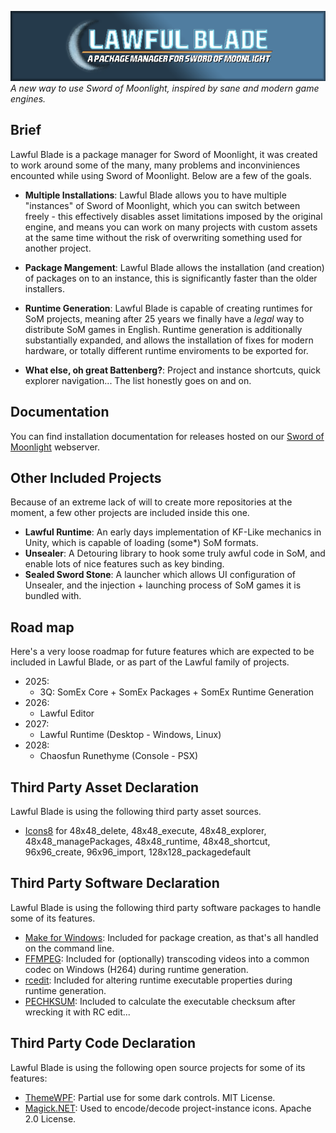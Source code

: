 ![image](LawfulBlade/Resource/576x128_lawfulbladeheader.png)\
_A new way to use Sword of Moonlight, inspired by sane and modern game engines._

## Brief
Lawful Blade is a package manager for Sword of Moonlight, it was created to work around some of the many, many problems and inconviniences encounted while using Sword of Moonlight.
Below are a few of the goals.

* **Multiple Installations**: Lawful Blade allows you to have multiple "instances" of Sword of Moonlight, which you can switch between freely - this effectively disables asset limitations imposed by the original engine, and means you can work on many projects with custom assets at the same time without the risk of overwriting something used for another project.

* **Package Mangement**: Lawful Blade allows the installation (and creation) of packages on to an instance, this is significantly faster than the older installers.

* **Runtime Generation**: Lawful Blade is capable of creating runtimes for SoM projects, meaning after 25 years we finally have a _legal_ way to distribute SoM games in English. Runtime generation is additionally substantially expanded, and allows the installation of fixes for modern hardware, or totally different runtime enviroments to be exported for.

* **What else, oh great Battenberg?**: Project and instance shortcuts, quick explorer navigation... The list honestly goes on and on.

## Documentation
You can find installation documentation for releases hosted on our [Sword of Moonlight](https://doc.swordofmoonlight.com) webserver.

## Other Included Projects
Because of an extreme lack of will to create more repositories at the moment, a few other projects are included inside this one.

* **Lawful Runtime**: An early days implementation of KF-Like mechanics in Unity, which is capable of loading (some*) SoM formats.
* **Unsealer**: A Detouring library to hook some truly awful code in SoM, and enable lots of nice features such as key binding.
* **Sealed Sword Stone**: A launcher which allows UI configuration of Unsealer, and the injection + launching process of SoM games it is bundled with.

## Road map
Here's a very loose roadmap for future features which are expected to be included in Lawful Blade, or as part of the Lawful family of projects.
- 2025:
  - 3Q: SomEx Core + SomEx Packages + SomEx Runtime Generation
- 2026:
  - Lawful Editor
- 2027: 
  - Lawful Runtime (Desktop - Windows, Linux)
- 2028: 
  - Chaosfun Runethyme (Console - PSX)

## Third Party Asset Declaration
Lawful Blade is using the following third party asset sources.
* [Icons8](https://icons8.com/) for 48x48_delete, 48x48_execute, 48x48_explorer, 48x48_managePackages, 48x48_runtime, 48x48_shortcut, 96x96_create, 96x96_import, 128x128_packagedefault

## Third Party Software Declaration
Lawful Blade is using the following third party software packages to handle some of its features.
* [Make for Windows](https://gnuwin32.sourceforge.net/packages/make.htm): Included for package creation, as that's all handled on the command line.
* [FFMPEG](https://www.gyan.dev/ffmpeg/builds/): Included for (optionally) transcoding videos into a common codec on Windows (H264) during runtime generation.
* [rcedit](https://github.com/electron/rcedit): Included for altering runtime executable properties during runtime generation.
* [PECHKSUM](https://www.gammadyne.com/pe_checksum.htm): Included to calculate the executable checksum after wrecking it with RC edit...

## Third Party Code Declaration
Lawful Blade is using the following open source projects for some of its features:
* [ThemeWPF](https://github.com/Verta-IT/ThemeWPF): Partial use for some dark controls. MIT License.
* [Magick.NET](https://github.com/dlemstra/Magick.NET): Used to encode/decode project-instance icons. Apache 2.0 License.

